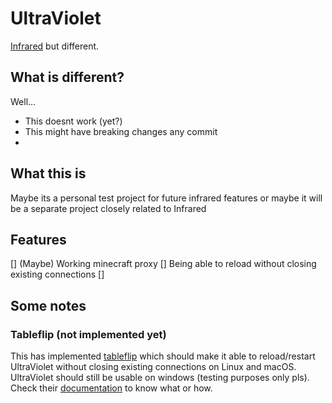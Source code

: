 # UltraViolet
[Infrared](https://github.com/haveachin/infrared) but different. 

## What is different?
Well... 
- This doesnt work (yet?)
- This might have breaking changes any commit
- 

## What this is
Maybe its a personal test project for future infrared features or maybe it will be a separate project closely related to Infrared 

## Features
[] (Maybe) Working minecraft proxy
[] Being able to reload without closing existing connections
[] 

## Some notes
### Tableflip (not implemented yet)
This has implemented [tableflip](https://github.com/cloudflare/tableflip) which should make it able to reload/restart UltraViolet without closing existing connections on Linux and macOS. UltraViolet should still be usable on windows (testing purposes only pls). 
Check their [documentation](https://pkg.go.dev/github.com/cloudflare/tableflip) to know what or how. 